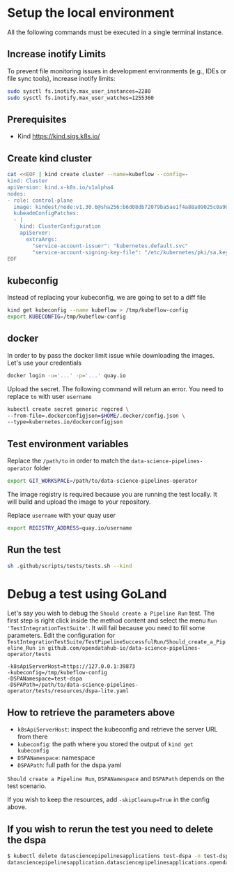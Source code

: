 # Setup the local environment

All the following commands must be executed in a single terminal instance.

## Increase inotify Limits
To prevent file monitoring issues in development environments (e.g., IDEs or file sync tools), increase inotify limits:
```bash
sudo sysctl fs.inotify.max_user_instances=2280
sudo sysctl fs.inotify.max_user_watches=1255360
```
## Prerequisites
* Kind https://kind.sigs.k8s.io/

## Create kind cluster
```bash
cat <<EOF | kind create cluster --name=kubeflow --config=-
kind: Cluster
apiVersion: kind.x-k8s.io/v1alpha4
nodes:
- role: control-plane
  image: kindest/node:v1.30.6@sha256:b6d08db72079ba5ae1f4a88a09025c0a904af3b52387643c285442afb05ab994
  kubeadmConfigPatches:
  - |
    kind: ClusterConfiguration
    apiServer:
      extraArgs:
        "service-account-issuer": "kubernetes.default.svc"
        "service-account-signing-key-file": "/etc/kubernetes/pki/sa.key"
EOF
```

## kubeconfig
Instead of replacing your kubeconfig, we are going to set to a diff file
```bash
kind get kubeconfig --name kubeflow > /tmp/kubeflow-config
export KUBECONFIG=/tmp/kubeflow-config
```
## docker
In order to by pass the docker limit issue while downloading the images. Let's use your credentials
```bash
docker login -u='...' -p='...' quay.io
```

Upload the secret. The following command will return an error. You need to replace `to` with user `username`
```bash
kubectl create secret generic regcred \
--from-file=.dockerconfigjson=$HOME/.docker/config.json \
--type=kubernetes.io/dockerconfigjson
```

## Test environment variables
Replace the `/path/to` in order to match the `data-science-pipelines-operator` folder
```bash
export GIT_WORKSPACE=/path/to/data-science-pipelines-operator
```
The image registry is required because you are running the test locally.
It will build and upload the image to your repository.

Replace `username` with your quay user
```bash
export REGISTRY_ADDRESS=quay.io/username
```

## Run the test
```bash
sh .github/scripts/tests/tests.sh --kind
```

# Debug a test using GoLand
Let's say you wish to debug the `Should create a Pipeline Run` test.
The first step is right click inside the method content and select the menu
`Run 'TestIntegrationTestSuite'`. It will fail because you need to fill some parameters.
Edit the configuration for `TestIntegrationTestSuite/TestPipelineSuccessfulRun/Should_create_a_Pipeline_Run in github.com/opendatahub-io/data-science-pipelines-operator/tests`
````
-k8sApiServerHost=https://127.0.0.1:39873
-kubeconfig=/tmp/kubeflow-config
-DSPANamespace=test-dspa
-DSPAPath=/path/to/data-science-pipelines-operator/tests/resources/dspa-lite.yaml
````
## How to retrieve the parameters above
* `k8sApiServerHost`: inspect the kubeconfig and retrieve the server URL from there
* `kubeconfig`: the path where you stored the output of `kind get kubeconfig`
* `DSPANamespace`: namespace
* `DSPAPath`: full path for the dspa.yaml

`Should create a Pipeline Run`, `DSPANamespace` and `DSPAPath` depends on the test scenario.

If you wish to keep the resources, add `-skipCleanup=True` in the config above.

## If you wish to rerun the test you need to delete the dspa
```bash
$ kubectl delete datasciencepipelinesapplications test-dspa -n test-dspa
datasciencepipelinesapplication.datasciencepipelinesapplications.opendatahub.io "test-dspa" deleted
```
